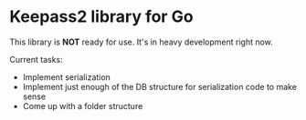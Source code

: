 # Keepass2 library for Go

This library is **NOT** ready for use. It's in heavy development right now.

Current tasks:

 - Implement serialization
 - Implement just enough of the DB structure for serialization code to make sense
 - Come up with a folder structure
